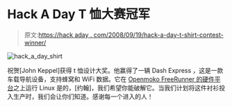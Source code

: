 # Hack A Day T 恤大赛冠军

> 原文:[https://hack aday . com/2008/09/19/hack-a-day-t-shirt-contest-winner/](https://hackaday.com/2008/09/19/hack-a-day-t-shirt-contest-winner/)

![](../Images/f2418431e3f79d36de72c95221aa6a60.png "hack_a_day_shirt")

祝贺[John Keppel]获得 t 恤设计大奖。他赢得了一辆 Dash Express ，这是一款车载导航设备，支持蜂窝和 WiFi 数据。它在 [Openmoko FreeRunner 的硬件平台](http://www.linuxdevices.com/news/NS3503273639.html)之上运行 Linux 是的，[约翰]，我们希望你能破解它。当我们计划将这件衬衫投入生产时，我们会让你们知道。感谢每一个进入的人！